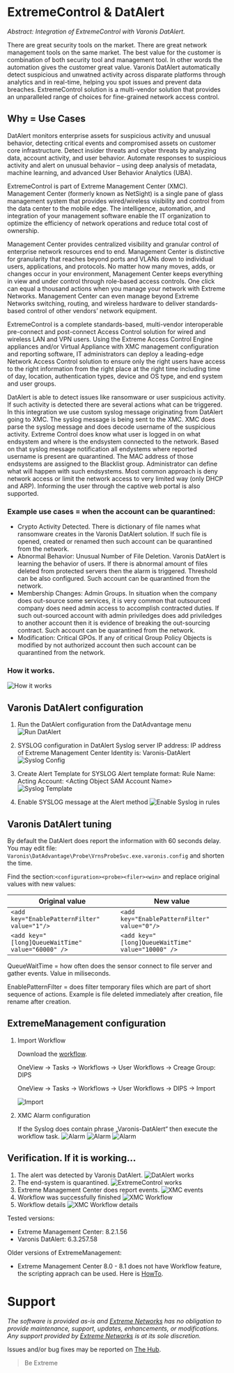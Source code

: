# ExtremeControl & DatAlert

_Abstract: Integration of ExtremeControl with Varonis DatAlert._

There are great security tools on the market. There are great network management tools on the same market. The best value for the customer is combination of both security tool and management tool. In other words the automation gives the customer great value. Varonis DatAlert automatically detect suspicious and unwatned activity across disparate platforms through analytics and in real-time, helping you spot issues and prevent data breaches. ExtremeControl solution is a multi-vendor solution that provides an unparalleled range of choices for fine-grained network access control.

## Why = Use Cases

DatAlert monitors enterprise assets for suspicious activity and unusual behavior, detecting critical events and compromised assets on customer core infrastructure. 
Detect insider threats and cyber threats by analyzing data, account activity, and user behavior. Automate responses to suspicious activity and alert on unusual behavior – using deep analysis of metadata, machine learning, and advanced User Behavior Analytics (UBA).

ExtremeControl is part of Extreme Management Center (XMC). Management Center (formerly known as NetSight) is a single pane of glass management system that provides wired/wireless visibility and control from the data center to the mobile edge. The intelligence, automation, and integration of your management software enable the IT organization to optimize the efficiency of network operations and reduce total cost of ownership.

Management Center provides centralized visibility and granular control of enterprise network resources end to end. Management Center is distinctive for granularity that reaches beyond ports and VLANs down to individual users, applications, and protocols. No matter how many moves, adds, or changes occur in your environment, Management Center keeps everything in view and under control through role-based access controls. One click can equal a thousand actions when you manage your network with Extreme Networks. Management Center can even manage beyond Extreme Networks switching, routing, and wireless hardware to deliver standards-based control of other vendors’ network equipment.

ExtremeControl is a complete standards-based, multi-vendor interoperable pre-connect and post-connect Access Control solution for wired and wireless LAN and VPN users. Using the Extreme Access Control Engine appliances and/or Virtual Appliance with XMC management configuration and reporting software, IT administrators can deploy a leading-edge Network Access Control solution to ensure only the right users have access to the right information from the right place at the right time including time of day, location, authentication types, device and OS type, and end system and user groups.

DatAlert is able to detect issues like ransomware or user suspicious activity. If such activity is detected there are several actions what can be triggered. In this integration we use custom syslog message originating from DatAlert going to XMC. The syslog message is being sent to the XMC. XMC does parse the syslog message and does decode username of the suspicious activity. Extreme Control does know what user is logged in on what endsystem and where is the endsystem connected to the network. Based on that syslog message notification all endystems where reported username is present are quarantined. The MAC address of those endsystems are assigned to the Blacklist group. Administrator can define what will happen with such endsystems. Most common approach is deny network access or limit the network access to very limited way (only DHCP and ARP). Informing the user through the captive web portal is also supported.

### Example use cases = when the account can be quarantined:
* Crypto Activity Detected. There is dictionary of file names what ransomware creates in the Varonis DatAlert solution. If such file is opened, created or renamed then such account can be quarantined from the network.
* Abnormal Behavior: Unusual Number of File Deletion. Varonis DatAlert is learning the behavior of users. If there is abnormal amount of files deleted from protected servers then the alarm is triggered. Threshold can be also configured. Such account can be quarantined from the network.
* Membership Changes: Admin Groups. In situation when the company does out-source some services, it is very common that outsourced company does need admin access to accomplish contracted duties. If such out-sourced account with admin priviledges does add priviledges to another account then it is evidence of breaking the out-sourcing contract. Such account can be quarantined from the network.
* Modification: Critical GPOs. If any of critical Group Policy Objects is modified by not authorized account then such account can be quarantined from the network.

### How it works.
![How it works](files/HowItWorks.png "How it works")

## Varonis DatAlert configuration
1. Run the  DatAlert configuration from the DatAdvantage menu
![Run DatAlert](files/RunDatAlert.jpg "Run DatAlert")

2. SYSLOG configuration in DatAlert
Syslog server IP address: IP address of Extreme Management Center
Identity is: Varonis-DatAlert
![Syslog Config](files/SyslogConfig.png "Syslog Config")

3. Create Alert Template for SYSLOG
Alert template format: Rule Name: <Rule Name> Acting Account: <Acting Object Domain Name>\<Acting Object SAM Account Name>
![Syslog Template](files/SyslogTemplate.jpg "Syslog Template")

4. Enable SYSLOG message at the Alert method
![Enable Syslog in rules](files/EnableSyslog.png "Enable Syslog in rules")

## Varonis DatAlert tuning
By default the DatAlert does report the information with 60 seconds delay. You may edit file: `Varonis\DatAdvantage\Probe\VrnsProbeSvc.exe.varonis.config` and shorten the time.

Find the section:`<configuration><probe><filer><win>` and replace original values with new values:

| Original value | New value |
| -------------- | --------- |
| `<add key="EnablePatternFilter" value="1"/>` | `<add key="EnablePatternFilter" value="0"/>` |
| `<add key="[long]QueueWaitTime" value="60000" />` | `<add key="[long]QueueWaitTime" value="10000" />` |

QueueWaitTime = how often does the sensor connect to file server and gather events. Value in miliseconds.

EnablePatternFilter = does filter temporary files which are part of short sequence of actions. Example is file deleted immediately after creation, file rename after creation.

## ExtremeManagement configuration
1. Import Workflow

   Download the [workflow](files/DatAlertWorkflow.xwf).

   OneView -> Tasks -> Workflows -> User Workflows -> Creage Group: DIPS

   OneView -> Tasks -> Workflows -> User Workflows -> DIPS -> Import

   ![Import](files/WorkflowImport.PNG "Import")

2. XMC Alarm configuration

   If the Syslog does contain phrase „Varonis-DatAlert“ then execute the workflow task.
   ![Alarm](files/Alarm1.PNG "Alarm")
   ![Alarm](files/Alarm2.PNG "Alarm")
   ![Alarm](files/Alarm3.PNG "Alarm")

## Verification. If it is working...
1. The alert was detected by Varonis DatAlert.
![DatAlert works](files/Verification1.PNG "DatAlert works")
2. The end-system is quarantined.
![ExtremeControl works](files/Verification2.PNG "ExtremeControl works")
3. Extreme Management Center does report events.
![XMC events](files/Verification3.PNG "XMC events")
4. Workflow was successfully finished
![XMC Workflow](files/Verification4.PNG "XMC Workflow")
5. Workflow details
![XMC Workflow details](files/Verification5.PNG "XMC Workflow details")

Tested versions:
* Extreme Management Center: 8.2.1.56
* Varonis DatAlert: 6.3.257.58

Older versions of ExtremeManagement:
* Extreme Management Center 8.0 - 8.1 does not have Workflow feature, the scripting apprach can be used. Here is [HowTo](files/ExtremeControl_DatAlert.pdf).

# Support
_The software is provided as-is and [Extreme Networks](http://www.extremenetworks.com/) has no obligation to provide maintenance, support, updates, enhancements, or modifications. Any support provided by [Extreme Networks](http://www.extremenetworks.com/) is at its sole discretion._

Issues and/or bug fixes may be reported on [The Hub](https://community.extremenetworks.com/extreme).

>Be Extreme

